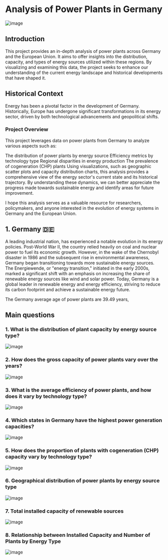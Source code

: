 # Analysis of Power Plants in Germany 

![image](https://github.com/user-attachments/assets/bb9cb878-6ec6-4ee0-b2d1-bd39ce896d24)

## Introduction
This project provides an in-depth analysis of power plants across Germany and the European Union. It aims to offer insights into the distribution, capacity, and types of energy sources utilized within these regions. By visualizing and examining this data, the project seeks to enhance our understanding of the current energy landscape and historical developments that have shaped it.

## Historical Context
Energy has been a pivotal factor in the development of Germany. Historically, Europe has undergone significant transformations in its energy sector, driven by both technological advancements and geopolitical shifts.

### Project Overview
This project leverages data on power plants from Germany to analyze various aspects such as:

The distribution of power plants by energy source
Efficiency metrics by technology type
Regional disparities in energy production
The prevalence of cogeneration (CHP) plants
Using visualizations, such as geographic scatter plots and capacity distribution charts, this analysis provides a comprehensive view of the energy sector's current state and its historical trajectory. By understanding these dynamics, we can better appreciate the progress made towards sustainable energy and identify areas for future improvement.

I hope this analysis serves as a valuable resource for researchers, policymakers, and anyone interested in the evolution of energy systems in Germany and the European Union.

## 1. Germany 🇩🇪
A leading industrial nation, has experienced a notable evolution in its energy policies. Post-World War II, the country relied heavily on coal and nuclear power to fuel its economic growth. However, in the wake of the Chernobyl disaster in 1986 and the subsequent rise in environmental awareness, Germany began transitioning towards more sustainable energy sources. The Energiewende, or "energy transition," initiated in the early 2000s, marked a significant shift with an emphasis on increasing the share of renewable energy sources like wind and solar power. Today, Germany is a global leader in renewable energy and energy efficiency, striving to reduce its carbon footprint and achieve a sustainable energy future. 

The Germany average age of power plants are 39.49 years,

## Main questions

### 1. What is the distribution of plant capacity by energy source type?

![image](https://github.com/user-attachments/assets/e7256f7a-29cd-4afd-8013-16ef5d34a82a)

### 2. How does the gross capacity of power plants vary over the years?

![image](https://github.com/user-attachments/assets/8ff3b61c-9118-4bda-9d0a-75652551200e)

### 3. What is the average efficiency of power plants, and how does it vary by technology type?

![image](https://github.com/user-attachments/assets/ffe2ce81-bc1a-4006-8e4a-e6af00b0a616)

### 4. Which states in Germany have the highest power generation capacities?

![image](https://github.com/user-attachments/assets/e97ef05b-511a-4c46-905b-d32422efed94)

### 5. How does the proportion of plants with cogeneration (CHP) capacity vary by technology type?

![image](https://github.com/user-attachments/assets/e190d13f-3d4f-4c08-80d7-d163fc04db2c)

### 6. Geographical distribution of power plants by energy source type

![image](https://github.com/user-attachments/assets/0ba141ab-87d4-46d6-8c0a-466e7417b778)

### 7. Total installed capacity of renewable sources

![image](https://github.com/user-attachments/assets/2f7cc6c3-e19f-41ee-a3d3-4fd51b5fe148)

### 8. Relationship between Installed Capacity and Number of Plants by Energy Type

![image](https://github.com/user-attachments/assets/bb714042-ba56-49c7-91e1-9912b26f85db)

